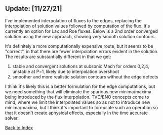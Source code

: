 ## Update: [11/27/21]

I've implemented interpolation of fluxes to the edges, replacing the interpolation of solution values followed by
computation of the flux. It's currently an option for Lax and Roe fluxes. Below is a 2nd order converged solution using
the new approach, showing very smooth solution contours.

It's definitely a more computationally expensive route, but it seems to be "correct", in that there are fewer interpolation
errors evident in the solution. The results are substantially different in that we get:
1) stable and convergent solutions at subsonic Mach for orders 0,2,4, unstable at P=1, likely due to interpolation overshoot
2) smoother and more realistic solution contours without the edge defects

I think it's likely this is a better formulation for the edge computations, but we need something that will eliminate
the spurious new minima/maxima being introduced by the flux interpolation. TVD/ENO concepts come to mind, where we
limit the interpolated values so as not to introduce new minima/maxima, but I think it's important to formulate such an
operation so that it doesn't create aphysical effects, especially in the time accurate solver.



[Back to Index](../NOTES_Index.md)

